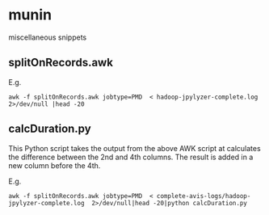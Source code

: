munin
=====

miscellaneous snippets

## splitOnRecords.awk

E.g.
```
awk -f splitOnRecords.awk jobtype=PMD  < hadoop-jpylyzer-complete.log 2>/dev/null |head -20
```
## calcDuration.py

This Python script takes the output from the above AWK script at calculates the difference between the 2nd and 4th columns. The result is added in a new column before the 4th.

E.g.
```
awk -f splitOnRecords.awk jobtype=PMD  < complete-avis-logs/hadoop-jpylyzer-complete.log  2>/dev/null|head -20|python calcDuration.py
```
